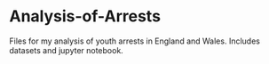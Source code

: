 # Analysis-of-Arrests
Files for my analysis of youth arrests in England and Wales. Includes datasets and jupyter notebook.
